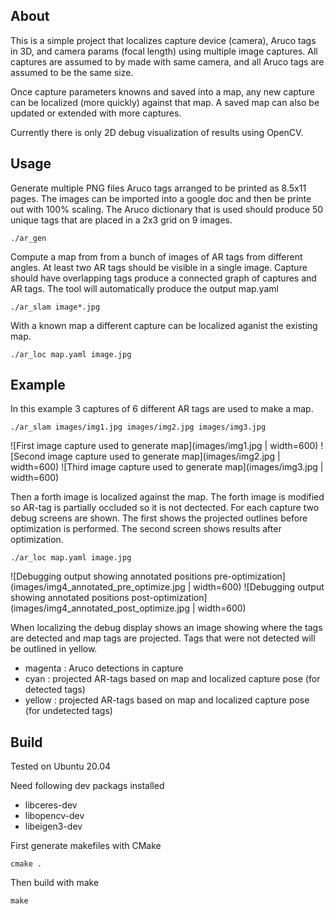 ## About
This is a simple project that localizes capture device (camera), Aruco tags in 3D, and camera params (focal length) using multiple image captures.
All captures are assumed to by made with same camera, and all Aruco tags are assumed to be the same size.

Once capture parameters knowns and saved into a map, any new capture can be localized (more quickly) against that map.
A saved map can also be updated or extended with more captures.

Currently there is only 2D debug visualization of results using OpenCV.

## Usage

Generate multiple PNG files Aruco tags arranged to be printed as 8.5x11 pages.
The images can be imported into a google doc and then be printe out with 100% scaling.
The Aruco dictionary that is used should produce 50 unique tags that are placed in a 2x3 grid on 9 images.
```
./ar_gen
```

Compute a map from from a bunch of images of AR tags from different angles.
At least two AR tags should be visible in a single image.
Capture should have overlapping tags produce a connected graph of captures and AR tags.
The tool will automatically produce the output map.yaml
```
./ar_slam image*.jpg
```

With a known map a different capture can be localized aganist the existing map.
```
./ar_loc map.yaml image.jpg
```

## Example

In this example 3 captures of 6 different AR tags are used to make a map.

```
./ar_slam images/img1.jpg images/img2.jpg images/img3.jpg
```
![First image capture used to generate map](images/img1.jpg | width=600)
![Second image capture used to generate map](images/img2.jpg | width=600)
![Third image capture used to generate map](images/img3.jpg | width=600)


Then a forth image is localized against the map.  The forth image is modified so AR-tag is partially occluded so it is not dectected.
For each capture two debug screens are shown.  The first shows the projected outlines before optimization is performed.
The second screen shows results after optimization.
```
./ar_loc map.yaml image.jpg
```
![Debugging output showing annotated positions pre-optimization](images/img4_annotated_pre_optimize.jpg | width=600)
![Debugging output showing annotated positions post-optimization](images/img4_annotated_post_optimize.jpg | width=600)

When localizing the debug display shows an image showing where the tags are detected and map tags are projected.
Tags that were not detected will be outlined in yellow.
- magenta : Aruco detections in capture
- cyan : projected AR-tags based on map and localized capture pose (for detected tags)
- yellow : projected AR-tags based on map and localized capture pose (for undetected tags)


## Build
Tested on Ubuntu 20.04

Need following dev packags installed
- libceres-dev
- libopencv-dev
- libeigen3-dev

First generate makefiles with CMake
```
cmake .
```

Then build with make
```
make
```

##